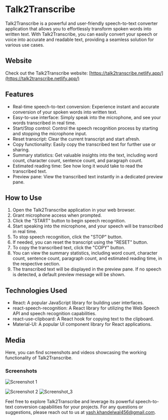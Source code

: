 # Talk2Transcribe

Talk2Transcribe is a powerful and user-friendly speech-to-text converter application that allows you to effortlessly transform spoken words into written text. With Talk2Transcribe, you can easily convert your speech or voice into accurate and readable text, providing a seamless solution for various use cases.

## Website

Check out the Talk2Transcribe website: [https://talk2transcribe.netlify.app/](https://talk2transcribe.netlify.app/)

## Features

- Real-time speech-to-text conversion: Experience instant and accurate conversion of your spoken words into written text.
- Easy-to-use interface: Simply speak into the microphone, and see your words transcribed in real time.
- Start/Stop control: Control the speech recognition process by starting and stopping the microphone input.
- Reset transcript: Clear the current transcript and start afresh.
- Copy functionality: Easily copy the transcribed text for further use or sharing.
- Summary statistics: Get valuable insights into the text, including word count, character count, sentence count, and paragraph count.
- Estimated reading time: See how long it would take to read the transcribed text.
- Preview pane: View the transcribed text instantly in a dedicated preview pane.

## How to Use

1. Open the Talk2Transcribe application in your web browser.
2. Grant microphone access when prompted.
3. Click the "START" button to begin speech recognition.
4. Start speaking into the microphone, and your speech will be transcribed in real time.
5. To stop speech recognition, click the "STOP" button.
6. If needed, you can reset the transcript using the "RESET" button.
7. To copy the transcribed text, click the "COPY" button.
8. You can view the summary statistics, including word count, character count, sentence count, paragraph count, and estimated reading time, in the respective section.
9. The transcribed text will be displayed in the preview pane. If no speech is detected, a default preview message will be shown.

## Technologies Used

- React: A popular JavaScript library for building user interfaces.
- react-speech-recognition: A React library for utilizing the Web Speech API and speech recognition capabilities.
- react-use-clipboard: A React hook for copying text to the clipboard.
- Material-UI: A popular UI component library for React applications.

## Media

Here, you can find screenshots and videos showcasing the working functionality of Talk2Transcribe.

### Screenshots

![Screenshot 1](![image](https://drive.google.com/file/d/1rt8ED_MrdRgAR5dd-wK5MvQAQqJcJn-s/view))


![Screenshot 2](![image](https://drive.google.com/file/d/1qTYRSR3DxAmDrhGANnwVSc1GJ4UCTqLB/view))
![Screenshot_3](![image]([https://drive.google.com/file/d/1-eYGl_AyN0N_vUpZeyByFPQnrigd6uok/view](https://github-production-user-asset-6210df.s3.amazonaws.com/84733088/243183764-a31a2b7c-af3e-4dc4-89c9-cf892b718afa.png)))



Feel free to explore Talk2Transcribe and leverage its powerful speech-to-text conversion capabilities for your projects. For any questions or suggestions, please reach out to us at [yash.khandelwal456@gmail.com](mailto:yash.khandelwal456@gmail.com).










